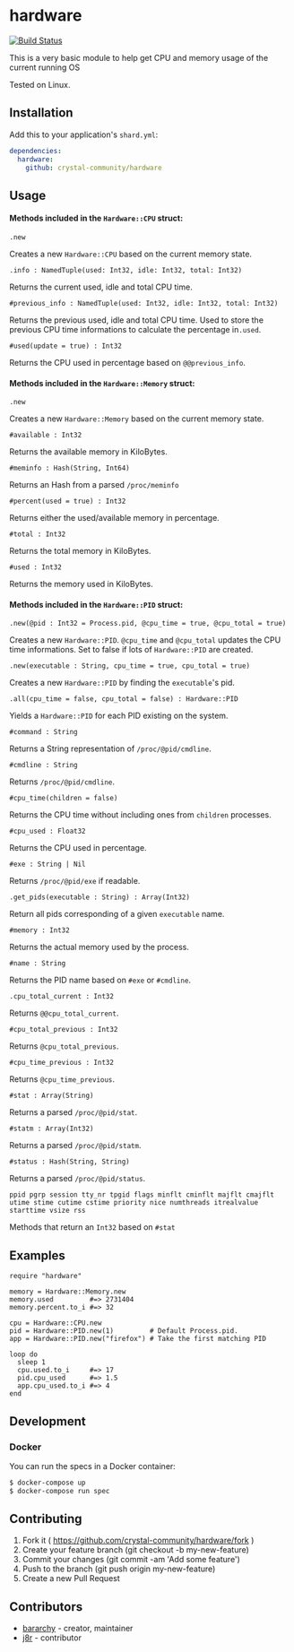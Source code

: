 # hardware

[![Build Status](https://travis-ci.org/crystal-community/hardware.svg?branch=master)](https://travis-ci.org/crystal-community/hardware)

This is a very basic module to help get CPU and memory usage of the current running OS

Tested on Linux.

## Installation

Add this to your application's `shard.yml`:

```yaml
dependencies:
  hardware:
    github: crystal-community/hardware
```

## Usage

#### Methods included in the `Hardware::CPU` struct:

`.new`

Creates a new `Hardware::CPU` based on the current memory state.

`.info : NamedTuple(used: Int32, idle: Int32, total: Int32)`

Returns the current used, idle and total CPU time.

`#previous_info : NamedTuple(used: Int32, idle: Int32, total: Int32)`

Returns the previous used, idle and total CPU time. Used to store the previous CPU time informations to calculate the percentage in`.used`.

`#used(update = true) : Int32`

Returns the CPU used in percentage based on `@@previous_info`.

#### Methods included in the `Hardware::Memory` struct:

`.new`

Creates a new `Hardware::Memory` based on the current memory state.

`#available : Int32`

Returns the available memory in KiloBytes.

`#meminfo : Hash(String, Int64)`

Returns an Hash from a parsed `/proc/meminfo`

`#percent(used = true) : Int32`

Returns either the used/available memory in percentage.

`#total : Int32`

Returns the total memory in KiloBytes.

`#used : Int32`

Returns the memory used in KiloBytes.

#### Methods included in the `Hardware::PID` struct:

`.new(@pid : Int32 = Process.pid, @cpu_time = true, @cpu_total = true)`

Creates a new `Hardware::PID`. `@cpu_time` and `@cpu_total` updates the CPU time informations. Set to false if lots of `Hardware::PID` are created.

`.new(executable : String, cpu_time = true, cpu_total = true)`

Creates a new `Hardware::PID` by finding the `executable`'s pid.

`.all(cpu_time = false, cpu_total = false) : Hardware::PID`

Yields a `Hardware::PID` for each PID existing on the system.

`#command : String`

Returns a String representation of `/proc/@pid/cmdline`.

`#cmdline : String`

Returns `/proc/@pid/cmdline`.

`#cpu_time(children = false)`

Returns the CPU time without including ones from `children` processes.

`#cpu_used : Float32`

Returns the CPU used in percentage.

`#exe : String | Nil`

Returns `/proc/@pid/exe` if readable.

`.get_pids(executable : String) : Array(Int32)`

Return all pids corresponding of a given `executable` name.

`#memory : Int32`

Returns the actual memory used by the process.

`#name : String`

Returns the PID name based on `#exe` or `#cmdline`.

`.cpu_total_current : Int32`

Returns `@@cpu_total_current`.

`#cpu_total_previous : Int32`

Returns `@cpu_total_previous`.

`#cpu_time_previous : Int32`

Returns `@cpu_time_previous`.

`#stat : Array(String)`

Returns a parsed `/proc/@pid/stat`.

`#statm : Array(Int32)`

Returns a parsed `/proc/@pid/statm`.

`#status : Hash(String, String)`

Returns a parsed `/proc/@pid/status`.

`ppid pgrp session tty_nr tpgid flags minflt cminflt majflt cmajflt utime stime cutime cstime priority nice numthreads itrealvalue starttime vsize rss`

Methods that return an `Int32` based on `#stat`


## Examples

```crystal
require "hardware"

memory = Hardware::Memory.new
memory.used         #=> 2731404
memory.percent.to_i #=> 32

cpu = Hardware::CPU.new
pid = Hardware::PID.new(1)         # Default Process.pid.
app = Hardware::PID.new("firefox") # Take the first matching PID

loop do
  sleep 1
  cpu.used.to_i     #=> 17
  pid.cpu_used      #=> 1.5
  app.cpu_used.to_i #=> 4
end
```
## Development

### Docker

You can run the specs in a Docker container:

```sh
$ docker-compose up
$ docker-compose run spec
```

## Contributing

1. Fork it ( https://github.com/crystal-community/hardware/fork )
2. Create your feature branch (git checkout -b my-new-feature)
3. Commit your changes (git commit -am 'Add some feature')
4. Push to the branch (git push origin my-new-feature)
5. Create a new Pull Request

## Contributors

- [bararchy](https://github.com/bararchy) - creator, maintainer   
- [j8r](https://github.com/j8r) - contributor  
